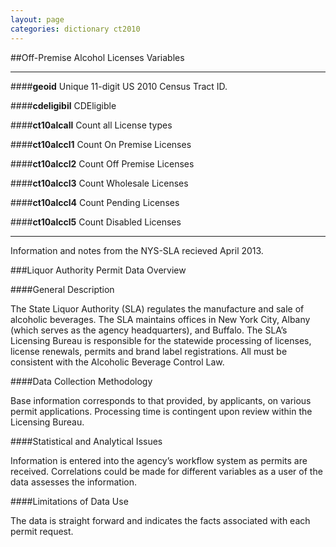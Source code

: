 ```yaml
---
layout: page
categories: dictionary ct2010
---
```


##Off-Premise Alcohol Licenses Variables

---

####**geoid**
Unique 11-digit US 2010 Census Tract ID.


####**cdeligibil**
CDEligible
 
####**ct10alcall**
Count all License types
 
####**ct10alccl1**
Count On Premise Licenses
 
####**ct10alccl2**
Count Off Premise Licenses
 
####**ct10alccl3**
Count Wholesale Licenses
 
####**ct10alccl4**
Count Pending Licenses
 
####**ct10alccl5**
Count Disabled Licenses

---
Information and notes from the NYS-SLA recieved April 2013. 

###Liquor Authority Permit Data Overview####General Description
The State Liquor Authority (SLA) regulates the manufacture and sale of alcoholic beverages.  The SLA maintains offices in New York City, Albany (which serves as the agency headquarters), and Buffalo.  The SLA’s Licensing Bureau is responsible for the statewide processing of licenses, license renewals, permits and brand label registrations.  All must be consistent with the Alcoholic Beverage Control Law.####Data Collection Methodology
Base information corresponds to that provided, by applicants, on various permit applications.  Processing time is contingent upon review within the Licensing Bureau.####Statistical and Analytical Issues
Information is entered into the agency’s workflow system as permits are received.  Correlations could be made for different variables as a user of the data assesses the information.####Limitations of Data Use
The data is straight forward and indicates the facts associated with each permit request.